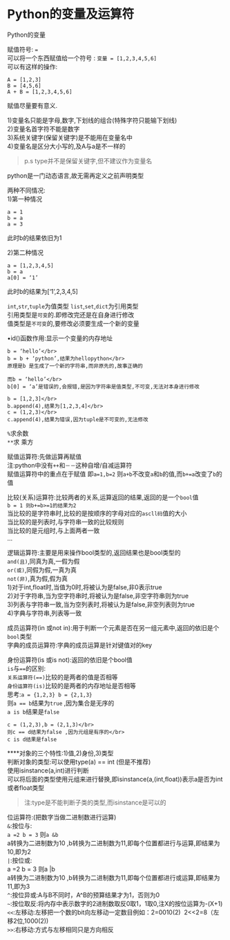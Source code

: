 # Python的变量及运算符

Python的变量

赋值符号: `= `</br>
可以将一个东西赋值给一个符号 : `变量 = [1,2,3,4,5,6]`</br>
可以有这样的操作: </br>
```
A = [1,2,3]
B = [4,5,6]
A + B = [1,2,3,4,5,6]
```

赋值尽量要有意义.

1)变量名只能是字母,数字,下划线的组合(特殊字符只能输下划线)</br>
2)变量名首字符不能是数字</br>
3)系统关键字(保留关键字)是不能用在变量名中</br>
4)变量名是区分大小写的,及A与a是不一样的</br>

>p.s  type并不是保留关键字,但不建议作为变量名

python是一门动态语言,故无需再定义之前声明类型

两种不同情况:</br>
1)第一种情况</br>
```
a = 1
b = a
a = 3
```

此时b的结果依旧为1

2)第二种情况</br>
```
a = [1,2,3,4,5]
b = a
a[0] = ‘1’
```

此时b的结果为[‘1’,2,3,4,5]</br>

`int`,`str`,`tuple`为值类型  `list`,`set`,`dict`为引用类型</br>
引用类型是`可变`的.即修改完还是在自身进行修改</br>
值类型是`不可变`的,要修改必须要生成一个新的变量

•id()函数作用:显示一个变量的内存地址

```
b = ‘hello’</br>
b = b + ‘python’,结果为hellopython</br>
原理是b 是生成了一个新的字符串,而非原先的,故事正确的

而b = ‘hello’</br>
b[0] = ‘a’是错误的,会报错,是因为字符串是值类型,不可变,无法对本身进行修改

b = [1,2,3]</br>
b.append(4),结果为[1,2,3,4]</br>
c = (1,2,3)</br>
c.append(4),结果为错误,因为tuple是不可变的,无法修改
```

`%`求余数</br>
`**`求 乘方</br>

赋值运算符:先做运算再赋值</br>
注:python中没有`++`和`－－`这种自增/自减运算符</br>
赋值运算符中的重点在于赋值  即`a=1,b=2` 则`a+b`不改变`a`和`b`的值,而`b+=a`改变了`b`的值

比较(关系)运算符:比较两者的关系,运算返回的结果,返回的是一个`bool`值</br>
`b = 1 则b+=b>=1的结果为2`</br>
当比较的是字符串时,比较的是按顺序的字母对应的`ascll码`值的大小</br>
当比较的是列表时,与字符串一致的比较规则</br>
当比较的是元组时,与上面两者一致</br>
…

逻辑运算符:主要是用来操作bool类型的,返回结果也是bool类型的</br>
`and(且)`,同真为真,一假为假</br>
`or(或)`,同假为假,一真为真</br>
`not(非)`,真为假,假为真</br>
1)对于int,float时,当值为0时,将被认为是false,非0表示true</br>
2)对于字符串,当为空字符串时,将被认为是false,非空字符串则为true</br>
3)列表与字符串一致,当为空列表时,将被认为是false,非空列表则为true</br>
4)字典与字符串,列表等一致

成员运算符(in 或not in):用于判断一个元素是否在另一组元素中,返回的依旧是个`bool`类型</br>
字典的成员运算符:字典的成员运算是针对键值对的key

身份运算符(is 或is not):返回的依旧是个bool值</br>
`is`与`==`的区别:</br>
`关系运算符(==)`比较的是两者的值是否相等</br>
`身份运算符(is)`比较的是两者的内存地址是否相等</br>
思考:`a = {1,2,3} b = {2,1,3}`</br>
则`a == b`结果为`true` ,因为集合是无序的</br>
`a is b`结果是`false`</br>

```
c = (1,2,3),b = (2,1,3)</br>
则c == d结果为false ,因为元组是有序的</br>
c is d结果是false
```

****对象的三个特性:1)值,2)身份,3)类型</br>
判断对象的类型:可以使用type(a) == int (但是不推荐)</br>
使用isinstance(a,int)进行判断</br>
可以将后面的类型使用元组来进行替换,即isinstance(a,(int,float))表示a是否为int或者float类型</br>
>注:type是不能判断子类的类型,而isinstance是可以的

位运算符:(把数字当做二进制数进行运算)</br>
`&`:按位与:</br>
`a =2 b = 3` 则`a &b`</br>
a转换为二进制数为10 ,b转换为二进制数为11,即每个位置都进行与运算,即结果为10,即为2</br>
`|`:按位或:</br>
a =2 b = 3 则a |b</br>
a转换为二进制数为10 ,b转换为二进制数为11,即每个位置都进行或运算,即结果为11,即为3</br>
`^`:按位异或:A与B不同时，A^B的预算结果才为1，否则为0</br>
`~`:按位取反:将内存中表示数字的2进制数取反0取1，1取0,注X的按位运算为-(X+1)</br>
`<<`:左移动:左移把一个数的bit向左移动一定数目例如：2=0010(2)  2<<2=8（左移2位,1000(2))</br>
`>>`:右移动:方式与左移相同只是方向相反</br>